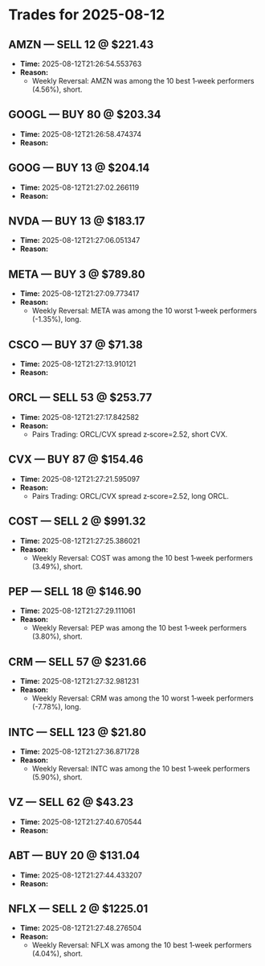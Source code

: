 # Trades for 2025-08-12

## AMZN — SELL 12 @ $221.43
- **Time:** 2025-08-12T21:26:54.553763
- **Reason:**
  - Weekly Reversal: AMZN was among the 10 best 1‑week performers (4.56%), short.

## GOOGL — BUY 80 @ $203.34
- **Time:** 2025-08-12T21:26:58.474374
- **Reason:**

## GOOG — BUY 13 @ $204.14
- **Time:** 2025-08-12T21:27:02.266119
- **Reason:**

## NVDA — BUY 13 @ $183.17
- **Time:** 2025-08-12T21:27:06.051347
- **Reason:**

## META — BUY 3 @ $789.80
- **Time:** 2025-08-12T21:27:09.773417
- **Reason:**
  - Weekly Reversal: META was among the 10 worst 1‑week performers (-1.35%), long.

## CSCO — BUY 37 @ $71.38
- **Time:** 2025-08-12T21:27:13.910121
- **Reason:**

## ORCL — SELL 53 @ $253.77
- **Time:** 2025-08-12T21:27:17.842582
- **Reason:**
  - Pairs Trading: ORCL/CVX spread z‑score=2.52, short CVX.

## CVX — BUY 87 @ $154.46
- **Time:** 2025-08-12T21:27:21.595097
- **Reason:**
  - Pairs Trading: ORCL/CVX spread z‑score=2.52, long ORCL.

## COST — SELL 2 @ $991.32
- **Time:** 2025-08-12T21:27:25.386021
- **Reason:**
  - Weekly Reversal: COST was among the 10 best 1‑week performers (3.49%), short.

## PEP — SELL 18 @ $146.90
- **Time:** 2025-08-12T21:27:29.111061
- **Reason:**
  - Weekly Reversal: PEP was among the 10 best 1‑week performers (3.80%), short.

## CRM — SELL 57 @ $231.66
- **Time:** 2025-08-12T21:27:32.981231
- **Reason:**
  - Weekly Reversal: CRM was among the 10 worst 1‑week performers (-7.78%), long.

## INTC — SELL 123 @ $21.80
- **Time:** 2025-08-12T21:27:36.871728
- **Reason:**
  - Weekly Reversal: INTC was among the 10 best 1‑week performers (5.90%), short.

## VZ — SELL 62 @ $43.23
- **Time:** 2025-08-12T21:27:40.670544
- **Reason:**

## ABT — BUY 20 @ $131.04
- **Time:** 2025-08-12T21:27:44.433207
- **Reason:**

## NFLX — SELL 2 @ $1225.01
- **Time:** 2025-08-12T21:27:48.276504
- **Reason:**
  - Weekly Reversal: NFLX was among the 10 best 1‑week performers (4.04%), short.


